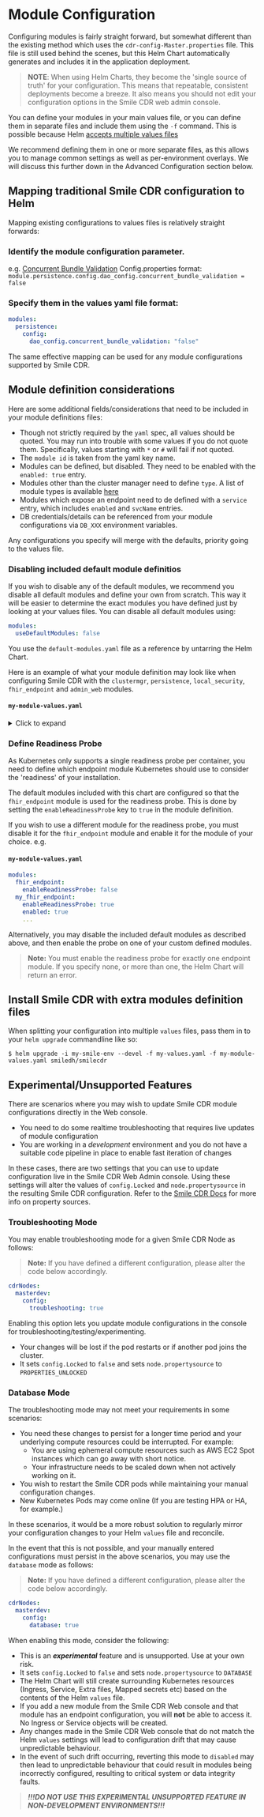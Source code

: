 # Module Configuration
Configuring modules is fairly straight forward, but somewhat different
than the existing method which uses the `cdr-config-Master.properties` file.
This file is still used behind the scenes, but this Helm Chart automatically
generates and includes it in the application deployment.

> **NOTE**: When using Helm Charts, they become the 'single source of truth' for
your configuration. This means that repeatable, consistent deployments become a
breeze. It also means you should not edit your configuration options in the Smile CDR web
admin console.

You can define your modules in your main values file, or you can define them
in separate files and include them using the `-f` command. This is possible because Helm
[accepts multiple values files](https://helm.sh/docs/chart_template_guide/values_files/)

We recommend defining them in one or more separate files, as this allows you
to manage common settings as well as per-environment overlays. We will discuss this further
down in the Advanced Configuration section below.

## Mapping traditional Smile CDR configuration to Helm

Mapping existing configurations to values files is relatively straight forwards:
### Identify the module configuration parameter.
e.g. [Concurrent Bundle Validation](https://smilecdr.com/docs/configuration_categories/fhir_performance.html#property-concurrent-bundle-validation)
Config.properties format:
`module.persistence.config.dao_config.concurrent_bundle_validation = false`
### Specify them in the values yaml file format:
```yaml
modules:
  persistence:
    config:
      dao_config.concurrent_bundle_validation: "false"
```
The same effective mapping can be used for any module configurations supported by Smile CDR.
## Module definition considerations
Here are some additional fields/considerations that need to be included in your module definitions files:

* Though not strictly required by the `yaml` spec, all values should be quoted.
  You may run into trouble with some values if you do not quote them.
  Specifically, values starting with `*` or `#` will fail if not quoted.
* The `module id` is taken from the yaml key name.
* Modules can be defined, but disabled. They need to be enabled with the `enabled: true` entry.
* Modules other than the cluster manager need to define `type`. A list of module types is available [here](https://smilecdr.com/docs/product_reference/enumerated_types.html#module-types)
* Modules which expose an endpoint need to de defined with a `service` entry, which includes `enabled` and `svcName` entries.
* DB credentials/details can be referenced from your module configurations via `DB_XXX` environment variables.

Any configurations you specify will merge with the defaults, priority going to the values file.

### Disabling included default module definitios
If you wish to disable any of the default modules, we recommend you disable all default modules and define
your own from scratch. This way it will be easier to determine the exact modules you have defined just by
looking at your values files.
You can disable all default modules using:
```yaml
modules:
  useDefaultModules: false
```
You use the `default-modules.yaml` file as a reference by untarring the Helm Chart.

Here is an example of what your module definition may look like when configuring
Smile CDR with the `clustermgr`, `persistence`, `local_security`,
`fhir_endpoint` and `admin_web` modules.
#### `my-module-values.yaml`
<details>
  <summary>Click to expand</summary>

```yaml
modules:
  useDefaultModules: false
  clustermgr:
    name: Cluster Manager Configuration
    enabled: true
    config:
      db.driver: POSTGRES_9_4
      db.url: jdbc:postgresql://#{env['DB_URL']}:#{env['DB_PORT']}/#{env['DB_DATABASE']}?sslmode=require
      db.password: "#{env['DB_PASS']}"
      db.username: "#{env['DB_USER']}"
  persistence:
    name: Database Configuration
    enabled: true
    type: PERSISTENCE_R4
    config:
      db.driver: POSTGRES_9_4
      db.url: jdbc:postgresql://#{env['DB_URL']}:#{env['DB_PORT']}/#{env['DB_DATABASE']}?sslmode=require
      db.password: "#{env['DB_PASS']}"
      db.username: "#{env['DB_USER']}"
  local_security:
    name: Local Storage Inbound Security
    enabled: true
    type: SECURITY_IN_LOCAL
    config:
      seed.users.file: classpath:/config_seeding/users.json
      password_encoding_type: BCRYPT_12_ROUND
  admin_web:
    name: Web Admin
    enabled: true
    type: ADMIN_WEB
    service:
      enabled: true
      svcName: admin-web
      hostName: default
    requires:
      SECURITY_IN_UP: local_security
    config:
      context_path: ""
      port: 9100
      tls.enabled: false
      https_forwarding_assumed: true
      respect_forward_headers: true
  fhir_endpoint:
    name: FHIR Service
    enabled: true
    type: ENDPOINT_FHIR_REST_R4
    service:
      enabled: true
      svcName: fhir
      hostName: default
    requires:
      PERSISTENCE_R4: persistence
      SECURITY_IN_UP: local_security
    config:
      context_path: fhir_request
      port: 8000
      base_url.fixed: default
```
</details>

### Define Readiness Probe
As Kubernetes only supports a single readiness probe per container, you need to define which endpoint module Kubernetes should use to consider the 'readiness' of your installation.

The default modules included with this chart are configured so that the `fhir_endpoint` module is used for the readiness probe. This is done by setting the `enableReadinessProbe` key to `true` in the module definition.

If you wish to use a different module for the readiness probe, you must disable it for the `fhir_endpoint` module and enable it for the module of your choice. e.g.

#### `my-module-values.yaml`

```yaml
modules:
  fhir_endpoint:
    enableReadinessProbe: false
  my_fhir_endpoint:
    enableReadinessProbe: true
    enabled: true
    ...
```
Alternatively, you may disable the included default modules as described above, and then enable the probe on one of your custom defined modules.

>**Note:** You must enable the readiness probe for exactly one endpoint module. If you specify none, or more than one, the Helm Chart will return an error.
## Install Smile CDR with extra modules definition files

When splitting your configuration into multiple `values` files, pass them in to your `helm upgrade` commandline like so:
```shell
$ helm upgrade -i my-smile-env --devel -f my-values.yaml -f my-module-values.yaml smiledh/smilecdr
```

## Experimental/Unsupported Features

There are scenarios where you may wish to update Smile CDR module configurations directly in the Web console.

* You need to do some realtime troubleshooting that requires live updates of module configuration
* You are working in a *development* environment and you do not have a suitable code pipeline in place to enable fast iteration of changes

In these cases, there are two settings that you can use to update configuration live in the Smile CDR Web Admin console.
Using these settings will alter the values of `config.Locked` and `node.propertysource` in the resulting Smile CDR configuration.
Refer to the [Smile CDR Docs](https://smilecdr.com/docs/installation/installing_smile_cdr.html#module-property-source) for more info on property sources.

### Troubleshooting Mode

You may enable troubleshooting mode for a given Smile CDR Node as follows:
>**Note:** If you have defined a different configuration, please alter the code below accordingly.

```yaml
cdrNodes:
  masterdev:
    config:
      troubleshooting: true
```
Enabling this option lets you update module configurations in the console for troubleshooting/testing/experimenting.

* Your changes will be lost if the pod restarts or if another pod joins the cluster.
* It sets `config.Locked` to `false` and sets `node.propertysource` to `PROPERTIES_UNLOCKED`

### Database Mode

The troubleshooting mode may not meet your requirements in some scenarios:

* You need these changes to persist for a longer time period and your underlying compute resources could be interrupted. For example:
    * You are using ephemeral compute resources such as AWS EC2 Spot instances which can go away with short notice.
    * Your infrastructure needs to be scaled down when not actively working on it.
* You wish to restart the Smile CDR pods while maintaining your manual configuration changes.
* New Kubernetes Pods may come online (If you are testing HPA or HA, for example.)

In these scenarios, it would be a more robust solution to regularly mirror your configuration changes to your Helm `values` file and reconcile.

In the event that this is not possible, and your manually entered configurations must persist in the above scenarios, you may use the `database` mode as follows:
>**Note:** If you have defined a different configuration, please alter the code below accordingly.

```yaml
cdrNodes:
  masterdev:
    config:
      database: true
```

When enabling this mode, consider the following:

* This is an ***experimental*** feature and is unsupported. Use at your own risk.
* It sets `config.Locked` to `false` and sets `node.propertysource` to `DATABASE`
* The Helm Chart will still create surrounding Kubernetes resources (Ingress, Service, Extra files, Mapped secrets etc) based on the contents of the Helm `values` file.
* If you add a new module from the Smile CDR Web console and that module has an endpoint configuration, you will **not** be able to access it. No Ingress or Service objects will be created.
* Any changes made in the Smile CDR Web console that do not match the Helm `values` settings will lead to configuration drift that may cause unpredictable behaviour.
* In the event of such drift occurring, reverting this mode to `disabled` may then lead to unpredictable behaviour that could result in modules being incorrectly configured, resulting to critical system or data integrity faults.
>***!!!DO NOT USE THIS EXPERIMENTAL UNSUPPORTED FEATURE IN NON-DEVELOPMENT ENVIRONMENTS!!!***
